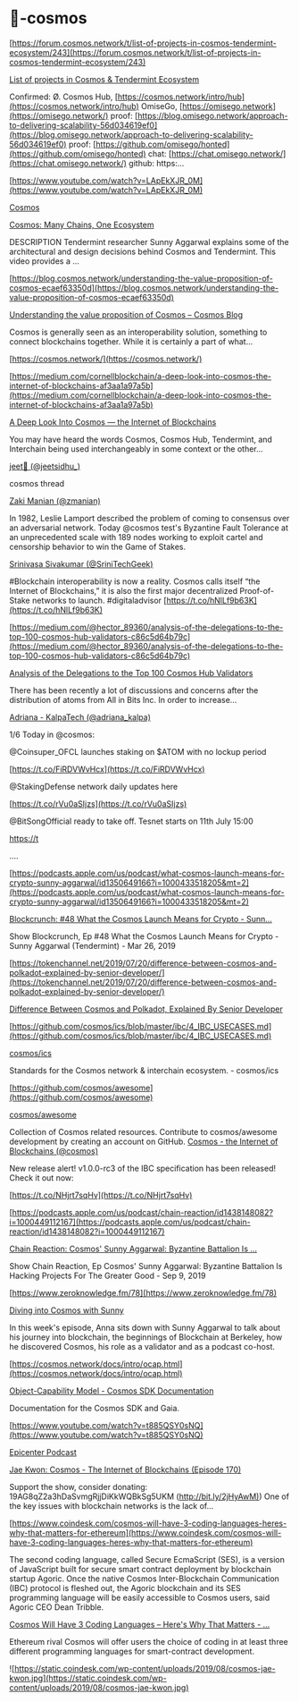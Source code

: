 # 🔀-cosmos




[https://forum.cosmos.network/t/list-of-projects-in-cosmos-tendermint-ecosystem/243](https://forum.cosmos.network/t/list-of-projects-in-cosmos-tendermint-ecosystem/243)

[List of projects in Cosmos & Tendermint Ecosystem](https://forum.cosmos.network/t/list-of-projects-in-cosmos-tendermint-ecosystem/243)

Confirmed: Ø. Cosmos Hub, [https://cosmos.network/intro/hub](https://cosmos.network/intro/hub) OmiseGo, [https://omisego.network](https://omisego.network/) proof: [https://blog.omisego.network/approach-to-delivering-scalability-56d034619ef0](https://blog.omisego.network/approach-to-delivering-scalability-56d034619ef0) proof: [https://github.com/omisego/honted](https://github.com/omisego/honted) chat: [https://chat.omisego.network/](https://chat.omisego.network/) github: https:...

[https://www.youtube.com/watch?v=LApEkXJR_0M](https://www.youtube.com/watch?v=LApEkXJR_0M)

[Cosmos](https://www.youtube.com/channel/UC8HFOUdnMnpoWmQMgeKoB3A)

[Cosmos: Many Chains, One Ecosystem](https://www.youtube.com/watch?v=LApEkXJR_0M)

DESCRIPTION Tendermint researcher Sunny Aggarwal explains some of the architectural and design decisions behind Cosmos and Tendermint. This video provides a ...

[https://blog.cosmos.network/understanding-the-value-proposition-of-cosmos-ecaef63350d](https://blog.cosmos.network/understanding-the-value-proposition-of-cosmos-ecaef63350d)

[Understanding the value proposition of Cosmos – Cosmos Blog](https://blog.cosmos.network/understanding-the-value-proposition-of-cosmos-ecaef63350d)

Cosmos is generally seen as an interoperability solution, something to connect blockchains together. While it is certainly a part of what…



[https://cosmos.network/](https://cosmos.network/)



[https://medium.com/cornellblockchain/a-deep-look-into-cosmos-the-internet-of-blockchains-af3aa1a97a5b](https://medium.com/cornellblockchain/a-deep-look-into-cosmos-the-internet-of-blockchains-af3aa1a97a5b)

[A Deep Look Into Cosmos — the Internet of Blockchains](https://medium.com/cornellblockchain/a-deep-look-into-cosmos-the-internet-of-blockchains-af3aa1a97a5b)

You may have heard the words Cosmos, Cosmos Hub, Tendermint, and Interchain being used interchangeably in some context or the other…


[jeet🐊 (@jeetsidhu_)](https://twitter.com/jeetsidhu_/status/1056356903515815936)

cosmos thread



[Zaki Manian (@zmanian)](https://twitter.com/zmanian/status/1074940710397403136)

In 1982, Leslie Lamport described the problem of coming to consensus over an adversarial network. Today @cosmos test's Byzantine Fault Tolerance at an unprecedented scale with 189 nodes working to exploit cartel and censorship behavior to win the Game of Stakes.


[Srinivasa Sivakumar (@SriniTechGeek)](https://twitter.com/srinitechgeek/status/1108163749632987136?s=12)

#Blockchain interoperability is now a reality. Cosmos calls itself “the Internet of Blockchains,” it is also the first major decentralized Proof-of-Stake networks to launch. #digitaladvisor [https://t.co/hNlLf9b63K](https://t.co/hNlLf9b63K)




[https://medium.com/@hector_89360/analysis-of-the-delegations-to-the-top-100-cosmos-hub-validators-c86c5d64b79c](https://medium.com/@hector_89360/analysis-of-the-delegations-to-the-top-100-cosmos-hub-validators-c86c5d64b79c)

[Analysis of the Delegations to the Top 100 Cosmos Hub Validators](https://medium.com/@hector_89360/analysis-of-the-delegations-to-the-top-100-cosmos-hub-validators-c86c5d64b79c)

There has been recently a lot of discussions and concerns after the distribution of atoms from All in Bits Inc. In order to increase…


[Adriana - KalpaTech (@adriana_kalpa)](https://twitter.com/adriana_kalpa/status/1149073124710866946?s=12)

1/6 Today in @cosmos:

@Coinsuper_OFCL launches staking on $ATOM with no lockup period

[https://t.co/FiRDVWvHcx](https://t.co/FiRDVWvHcx)

@StakingDefense network daily updates here

[https://t.co/rVu0aSIjzs](https://t.co/rVu0aSIjzs)

@BitSongOfficial ready to take off. Tesnet starts on 11th July 15:00

[https://t](https://t/)

....




[https://podcasts.apple.com/us/podcast/what-cosmos-launch-means-for-crypto-sunny-aggarwal/id1350649166?i=1000433518205&mt=2](https://podcasts.apple.com/us/podcast/what-cosmos-launch-means-for-crypto-sunny-aggarwal/id1350649166?i=1000433518205&mt=2)

[‎Blockcrunch: #48 What the Cosmos Launch Means for Crypto - Sunn...](https://podcasts.apple.com/us/podcast/what-cosmos-launch-means-for-crypto-sunny-aggarwal/id1350649166?i=1000433518205&mt=2)

‎Show Blockcrunch, Ep #48 What the Cosmos Launch Means for Crypto - Sunny Aggarwal (Tendermint) - Mar 26, 2019



[https://tokenchannel.net/2019/07/20/difference-between-cosmos-and-polkadot-explained-by-senior-developer/](https://tokenchannel.net/2019/07/20/difference-between-cosmos-and-polkadot-explained-by-senior-developer/)



[Difference Between Cosmos and Polkadot, Explained By Senior Developer](https://tokenchannel.net/2019/07/20/difference-between-cosmos-and-polkadot-explained-by-senior-developer/)



[https://github.com/cosmos/ics/blob/master/ibc/4_IBC_USECASES.md](https://github.com/cosmos/ics/blob/master/ibc/4_IBC_USECASES.md)

[cosmos/ics](https://github.com/cosmos/ics/blob/master/ibc/4_IBC_USECASES.md)

Standards for the Cosmos network & interchain ecosystem. - cosmos/ics

[https://github.com/cosmos/awesome](https://github.com/cosmos/awesome)

[cosmos/awesome](https://github.com/cosmos/awesome)

Collection of Cosmos related resources. Contribute to cosmos/awesome development by creating an account on GitHub.
[Cosmos - the Internet of Blockchains (@cosmos)](https://twitter.com/cosmos/status/1171527878619451392?s=12)

New release alert! v1.0.0-rc3 of the IBC specification has been released! Check it out now:

[https://t.co/NHjrt7sqHv](https://t.co/NHjrt7sqHv)




[https://podcasts.apple.com/us/podcast/chain-reaction/id1438148082?i=1000449112167](https://podcasts.apple.com/us/podcast/chain-reaction/id1438148082?i=1000449112167)

[‎Chain Reaction: Cosmos' Sunny Aggarwal: Byzantine Battalion Is ...](https://podcasts.apple.com/us/podcast/chain-reaction/id1438148082?i=1000449112167)

‎Show Chain Reaction, Ep Cosmos' Sunny Aggarwal: Byzantine Battalion Is Hacking Projects For The Greater Good - Sep 9, 2019

[https://www.zeroknowledge.fm/78](https://www.zeroknowledge.fm/78)

[Diving into Cosmos with Sunny](https://www.zeroknowledge.fm/78)

In this week's episode, Anna sits down with Sunny Aggarwal to talk about his journey into blockchain, the beginnings of Blockchain at Berkeley, how he discovered Cosmos, his role as a validator and as a podcast co-host.



[https://cosmos.network/docs/intro/ocap.html](https://cosmos.network/docs/intro/ocap.html)

[Object-Capability Model - Cosmos SDK Documentation](https://cosmos.network/docs/intro/ocap.html)

Documentation for the Cosmos SDK and Gaia.



[https://www.youtube.com/watch?v=t885QSY0sNQ](https://www.youtube.com/watch?v=t885QSY0sNQ)

[Epicenter Podcast](https://www.youtube.com/user/epicenterbtc)

[Jae Kwon: Cosmos - The Internet of Blockchains (Episode 170)](https://www.youtube.com/watch?v=t885QSY0sNQ)

Support the show, consider donating: 19AG8qZ2a3hDaSvmgRjjDiKkWQBkSg5UKM ([http://bit.ly/2jHyAwM)](http://bit.ly/2jHyAwM)) One of the key issues with blockchain networks is the lack of...



[https://www.coindesk.com/cosmos-will-have-3-coding-languages-heres-why-that-matters-for-ethereum](https://www.coindesk.com/cosmos-will-have-3-coding-languages-heres-why-that-matters-for-ethereum)

The second coding language, called Secure EcmaScript (SES), is a version of JavaScript built for secure smart contract deployment by blockchain startup Agoric. Once the native Cosmos Inter-Blockchain Communication (IBC) protocol is fleshed out, the Agoric blockchain and its SES programming language will be easily accessible to Cosmos users, said Agoric CEO Dean Tribble.

[Cosmos Will Have 3 Coding Languages – Here's Why That Matters - ...](https://www.coindesk.com/cosmos-will-have-3-coding-languages-heres-why-that-matters-for-ethereum)

Ethereum rival Cosmos will offer users the choice of coding in at least three different programming languages for smart-contract development.

![https://static.coindesk.com/wp-content/uploads/2019/08/cosmos-jae-kwon.jpg](https://static.coindesk.com/wp-content/uploads/2019/08/cosmos-jae-kwon.jpg)